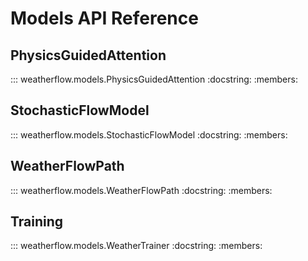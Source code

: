 # Models API Reference

## PhysicsGuidedAttention

::: weatherflow.models.PhysicsGuidedAttention
    :docstring:
    :members:

## StochasticFlowModel

::: weatherflow.models.StochasticFlowModel
    :docstring:
    :members:

## WeatherFlowPath

::: weatherflow.models.WeatherFlowPath
    :docstring:
    :members:

## Training

::: weatherflow.models.WeatherTrainer
    :docstring:
    :members:
